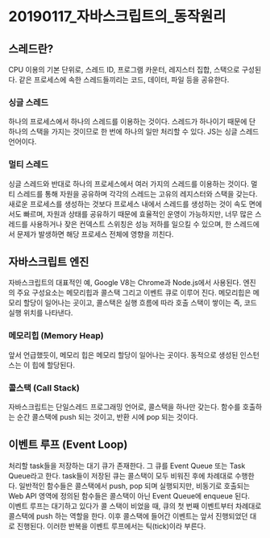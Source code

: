 # 20190117_자바스크립트의_동작원리  

## 스레드란?
CPU 이용의 기본 단위로, 스레드 ID, 프로그램 카운터, 레지스터 집합, 스택으로 구성된다. 같은 프로세스에 속한 스레드들끼리는 코드, 데이터, 파일 등을 공유한다.

### 싱글 스레드
하나의 프로세스에서 하나의 스레드를 이용하는 것이다. 스레드가 하나이기 때문에 단 하나의 스택을 가지는 것이므로 한 번에 하나의 일만 처리할 수 있다. JS는 싱글 스레드 언어이다.

### 멀티 스레드
싱글 스레드와 반대로 하나의 프로세스에서 여러 가지의 스레드를 이용하는 것이다. 멀티 스레드를 통해 자원을 공유하며 각각의 스레드는 고유의 레지스터와 스택을 갖는다. 새로운 프로세스를 생성하는 것보다 프로세스 내에서 스레드를 생성하는 것이 속도 면에서도 빠르며, 자원과 상태를 공유하기 때문에 효율적인 운영이 가능하지만, 너무 많은 스레드를 사용하거나 잦은 컨덱스트 스위칭은 성능 저하를 일으킬 수 있으며, 한 스레드에서 문제가 발생하면 해당 프로세스 전체에 영향을 끼친다.

## 자바스크립트 엔진
자바스크립트의 대표적인 예, Google V8는 Chrome과 Node.js에서 사용된다. 엔진의 주요 구성요소는 메모리힙과 콜스택 그리고 이벤트 큐로 이루어 진다. 메모리힙은 메모리 할당이 일어나는 곳이고, 콜스택은 실행 흐름에 따라 호출 스택이 쌓이는 즉, 코드 실행 위치를 나타낸다.

### 메모리힙 (Memory Heap)
앞서 언급했듯이, 메모리 힙은 메모리 할당이 일어나는 곳이다. 동적으로 생성된 인스턴스는 이 힙에 할당된다.

### 콜스택 (Call Stack)
자바스크립트는 단일스레드 프로그래밍 언어로, 콜스택을 하나만 갖는다. 함수를 호출하는 순간 콜스택에 push 되는 것이고, 반환 시에 pop 되는 것이다.

## 이벤트 루프 (Event Loop)
처리할 task들을 저장하는 대기 큐가 존재한다. 그 큐를 Event Queue 또는 Task Queue라고 한다. task들이 저장된 큐는 콜스택이 모두 비워진 후에 차례대로 수행한다. 일반적인 함수들은 콜스택에서 push, pop 되며 실행되지만, 비동기로 호출되는 Web API 영역에 정의된 함수들은 콜스택이 아닌 Event Queue에 enqueue 된다.  
이벤트 루프는 대기하고 있다가 콜 스택이 비었을 때, 큐의 첫 번째 이벤트부터 차례대로 콜스택에 push 하는 역할을 한다. 이후 콜스택에 들어간 이벤트는 앞서 진행되었던 대로 진행된다. 이러한 반복을 이벤트 루프에서는 틱(tick)이라 부른다.


